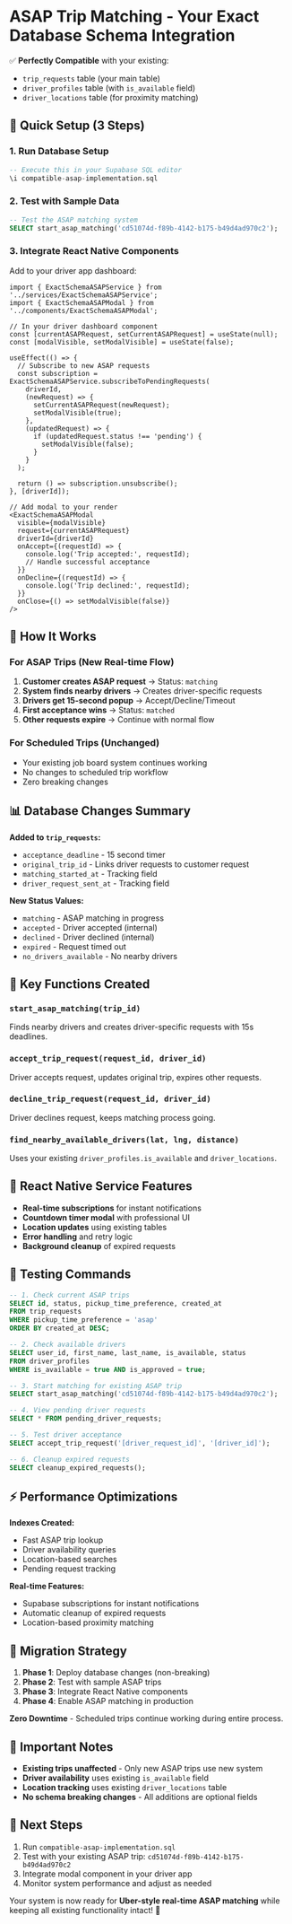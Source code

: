 # ASAP Trip Matching - Your Exact Database Schema Integration

✅ **Perfectly Compatible** with your existing:
- `trip_requests` table (your main table)
- `driver_profiles` table (with `is_available` field) 
- `driver_locations` table (for proximity matching)

## 🚀 Quick Setup (3 Steps)

### 1. Run Database Setup
```sql
-- Execute this in your Supabase SQL editor
\i compatible-asap-implementation.sql
```

### 2. Test with Sample Data
```sql
-- Test the ASAP matching system
SELECT start_asap_matching('cd51074d-f89b-4142-b175-b49d4ad970c2');
```

### 3. Integrate React Native Components
Add to your driver app dashboard:

```tsx
import { ExactSchemaASAPService } from '../services/ExactSchemaASAPService';
import { ExactSchemaASAPModal } from '../components/ExactSchemaASAPModal';

// In your driver dashboard component
const [currentASAPRequest, setCurrentASAPRequest] = useState(null);
const [modalVisible, setModalVisible] = useState(false);

useEffect(() => {
  // Subscribe to new ASAP requests
  const subscription = ExactSchemaASAPService.subscribeToPendingRequests(
    driverId,
    (newRequest) => {
      setCurrentASAPRequest(newRequest);
      setModalVisible(true);
    },
    (updatedRequest) => {
      if (updatedRequest.status !== 'pending') {
        setModalVisible(false);
      }
    }
  );

  return () => subscription.unsubscribe();
}, [driverId]);

// Add modal to your render
<ExactSchemaASAPModal
  visible={modalVisible}
  request={currentASAPRequest}
  driverId={driverId}
  onAccept={(requestId) => {
    console.log('Trip accepted:', requestId);
    // Handle successful acceptance
  }}
  onDecline={(requestId) => {
    console.log('Trip declined:', requestId);
  }}
  onClose={() => setModalVisible(false)}
/>
```

## 🎯 How It Works

### For ASAP Trips (New Real-time Flow)
1. **Customer creates ASAP request** → Status: `matching`
2. **System finds nearby drivers** → Creates driver-specific requests
3. **Drivers get 15-second popup** → Accept/Decline/Timeout
4. **First acceptance wins** → Status: `matched` 
5. **Other requests expire** → Continue with normal flow

### For Scheduled Trips (Unchanged)
- Your existing job board system continues working
- No changes to scheduled trip workflow
- Zero breaking changes

## 📊 Database Changes Summary

**Added to `trip_requests`:**
- `acceptance_deadline` - 15 second timer
- `original_trip_id` - Links driver requests to customer request
- `matching_started_at` - Tracking field
- `driver_request_sent_at` - Tracking field

**New Status Values:**
- `matching` - ASAP matching in progress
- `accepted` - Driver accepted (internal)
- `declined` - Driver declined (internal)
- `expired` - Request timed out
- `no_drivers_available` - No nearby drivers

## 🔧 Key Functions Created

### `start_asap_matching(trip_id)`
Finds nearby drivers and creates driver-specific requests with 15s deadlines.

### `accept_trip_request(request_id, driver_id)`
Driver accepts request, updates original trip, expires other requests.

### `decline_trip_request(request_id, driver_id)`
Driver declines request, keeps matching process going.

### `find_nearby_available_drivers(lat, lng, distance)`
Uses your existing `driver_profiles.is_available` and `driver_locations`.

## 📱 React Native Service Features

- **Real-time subscriptions** for instant notifications
- **Countdown timer modal** with professional UI
- **Location updates** using existing tables
- **Error handling** and retry logic
- **Background cleanup** of expired requests

## 🧪 Testing Commands

```sql
-- 1. Check current ASAP trips
SELECT id, status, pickup_time_preference, created_at 
FROM trip_requests 
WHERE pickup_time_preference = 'asap' 
ORDER BY created_at DESC;

-- 2. Check available drivers
SELECT user_id, first_name, last_name, is_available, status 
FROM driver_profiles 
WHERE is_available = true AND is_approved = true;

-- 3. Start matching for existing ASAP trip
SELECT start_asap_matching('cd51074d-f89b-4142-b175-b49d4ad970c2');

-- 4. View pending driver requests  
SELECT * FROM pending_driver_requests;

-- 5. Test driver acceptance
SELECT accept_trip_request('[driver_request_id]', '[driver_id]');

-- 6. Cleanup expired requests
SELECT cleanup_expired_requests();
```

## ⚡ Performance Optimizations

**Indexes Created:**
- Fast ASAP trip lookup
- Driver availability queries
- Location-based searches
- Pending request tracking

**Real-time Features:**
- Supabase subscriptions for instant notifications
- Automatic cleanup of expired requests
- Location-based proximity matching

## 🔄 Migration Strategy

1. **Phase 1**: Deploy database changes (non-breaking)
2. **Phase 2**: Test with sample ASAP trips
3. **Phase 3**: Integrate React Native components
4. **Phase 4**: Enable ASAP matching in production

**Zero Downtime** - Scheduled trips continue working during entire process.

## 🚨 Important Notes

- **Existing trips unaffected** - Only new ASAP trips use new system
- **Driver availability** uses existing `is_available` field
- **Location tracking** uses existing `driver_locations` table
- **No schema breaking changes** - All additions are optional fields

## 🎯 Next Steps

1. Run `compatible-asap-implementation.sql`
2. Test with your existing ASAP trip: `cd51074d-f89b-4142-b175-b49d4ad970c2`
3. Integrate modal component in your driver app
4. Monitor system performance and adjust as needed

Your system is now ready for **Uber-style real-time ASAP matching** while keeping all existing functionality intact! 🚀
